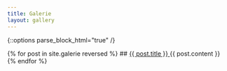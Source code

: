 ```yaml
---
title: Galerie
layout: gallery
---
```


{::options parse_block_html="true" /}
<div class="gallery lightbox">
{% for post in site.galerie reversed %}   
## <a href="{{ post.url }}">  {{ post.title }} </a>
{{ post.content }}
{% endfor %}
</div>

<script type="text/javascript">
    window.onload = function () {
        new SimpleLightbox({
            elements: '.lightbox p a'
        });
    }
</script>